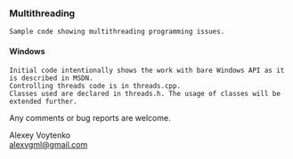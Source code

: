 ### Multithreading

    Sample code showing multithreading programming issues.

#### Windows
    Initial code intentionally shows the work with bare Windows API as it is described in MSDN.
    Controlling threads code is in threads.cpp.
    Classes used are declared in threads.h. The usage of classes will be extended further.

Any comments or bug reports are welcome.

Alexey Voytenko  
<alexvgml@gmail.com>
